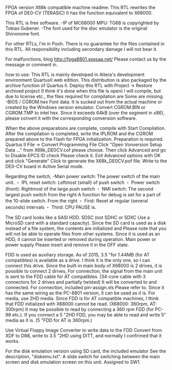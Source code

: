 FPGA version X68k compatible machine readme:
This RTL rewrites the FPGA of DE0-CV (TERASIC)
It has the function equivalent to X68000.

This RTL is free software.
-IP of MC68000 MPU: TG68 is copyrighted by Tobias Gubener.
-The font used for the disc emulator is the original Shinonome font.

For other RTLs, I'm in Pooh.
There is no guarantee for the files contained in this RTL. All responsibility including secondary damage
I will not bear it.

For malfunctions, blog
http://fpga8801.seesaa.net/
Please contact us by the message or comment in.

how to use:
This RTL is mainly developed in Altera's development environment QuartusII web edition.
This distribution is also packaged by the archive function of Quartus II.
Deploy this RTL with Project → Restore archived project
(I think it's done when this file is open)
I will compile, but due to license etc., the files required for compilation are
Some are missing.
-BIOS / CGROM.hex
Font data. It is sucked out from the actual machine or created by the Windows version emulator.
Convert CGROM.BIN or CGROM.TMP to intel hex.
Since it exceeds 64kB (over the segment in x86), please convert it with the corresponding conversion software.

When the above preparations are complete, compile with Start Compilation.
After the compilation is completed, write the IPLROM and the CGROM prepared above to the Flash for FPGA initialization.
Preparation is required.
Quartus II File → Convert Programming File
Click "Open Vonversion Setup Data ..." from
X68k_DE0CV.cof
please choose. Then click Advanced and go to Disable EPCS ID check
Please check it. Exit Advanced options with OK and click "Generate"
Click to generate the X68k_DE0CV.pof file.
Write to the DE0-CV board in Active Serial mode.

Regarding the switch,
-Main power switch: The power switch of the main unit.
・ IPL reset switch: Leftmost (small) of push switch
・ Power switch (front): Rightmost of the large push switch
・ NMI switch: The second largest push switch from the right
A function for debug is set for a part of the 10-slide switch.
From the right
・ First: Reset at regular (several seconds) intervals
・ Third: CPU PAUSE
is.

The SD card looks like a SASI HDD. SDSC (not SDHC or SDXC
Use a MicroSD card with a standard capacity).
Since the SD card is used as a disk instead of a file system, the contents are initialized and
Please note that you will not be able to operate files from other systems.
Since it is used as an HDD, it cannot be inserted or removed during operation. Main power or power supply
Please insert and remove it in the OFF state.

FDD is used as auxiliary storage.
As of 2015, 3.5 "for 1.44MB (for AT compatibles) is available as a drive.
I think it is the only one, so I can connect this drive.
Since the built-in main body of X68000 is 2 drives, it is possible to connect 2 drives,
For connection, the signal from the main unit is sent to the FDD cable for AT compatibles.
(34-core cable with 3 connectors for 2 drives and partially twisted)
It will be converted to and connected.
For connection, included
pin-assign.xls
Please refer to. Since it has the same wiring as the PC-8801 version, it can be used as it is.
For media, use 2HD media.
Since FDD is for AT compatible machines, I think that FDD initialized with X68000 cannot be read.
(X68000: 360rpm, AT: 300rpm)
It may be possible to read by connecting a 360 rpm FDD (for PC-98 etc.).
If you connect a 5 "2HD FDD, you may be able to read and write 5" media as it is.
(5 "FDD for AT is 360rpm.)

Use Virtual Floppy Image Converter to write data to the FDD
Convert from XDF to D88, write to 3.5 "2HD using DITT, and normally
I confirmed that it works.

For the disk emulation version using SD card, the included emulator
See the description, "diskemu.txt".
A slide switch for switching between the main screen and disk emulation screen on this unit.
Assigned to SW1.